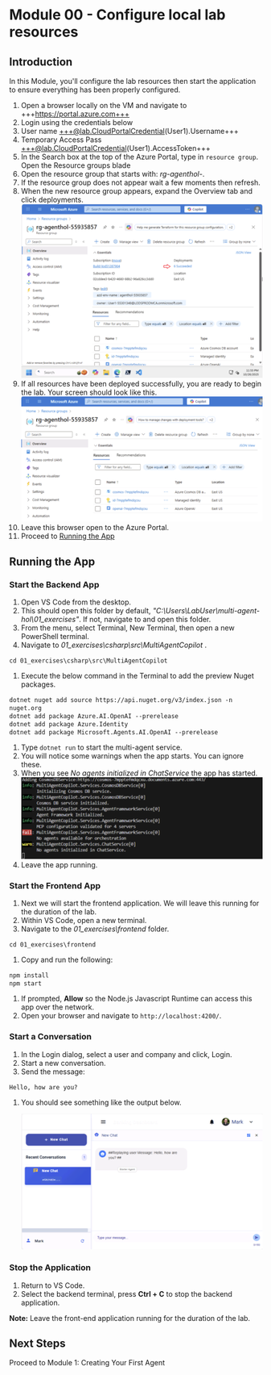 # Module 00 - Configure local lab resources

## Introduction

In this Module, you'll configure the lab resources then start the application to ensure everything has been properly configured.

1. Open a browser locally on the VM and navigate to +++https://portal.azure.com+++
1. Login using the credentials below
1. User name +++@lab.CloudPortalCredential(User1).Username+++
1. Temporary Access Pass +++@lab.CloudPortalCredential(User1).AccessToken+++
1. In the Search box at the top of the Azure Portal, type in `resource group`. Open the Resource groups blade
1. Open the resource group that starts with: *rg-agenthol-*.
1. If the resource group does not appear wait a few moments then refresh.
1. When the new resource group appears, expand the Overview tab and click deployments.
![essentials-tab-deployments](./media/module-00/essentials-tab-deployments.png)
1. If all resources have been deployed successfully, you are ready to begin the lab. Your screen should look like this.
![deployments](./media/module-00/deployments.png)
1. Leave this browser open to the Azure Portal.
1. Proceed to [Running the App](#running-the-app)

## Running the App

### Start the Backend App

1. Open VS Code from the desktop.
1. This should open this folder by default, *"C:\Users\LabUser\multi-agent-hol\01_exercises\"*. If not, navigate to and open this folder.
1. From the menu, select Terminal, New Terminal, then open a new PowerShell terminal.
1. Navigate to *01_exercises\csharp\src\MultiAgentCopilot* .

```shell
cd 01_exercises\csharp\src\MultiAgentCopilot

```
1. Execute the below command in the Terminal to add the preview Nuget packages.

```shell
dotnet nuget add source https://api.nuget.org/v3/index.json -n nuget.org
dotnet add package Azure.AI.OpenAI --prerelease
dotnet add package Azure.Identity
dotnet add package Microsoft.Agents.AI.OpenAI --prerelease
```

1. Type  `dotnet run` to start the multi-agent service.
1. You will notice some warnings when the app starts. You can ignore these.
1. When you see *No agents initialized in ChatService* the app has started.
![module0_buildsucess](./media/module-00/module0_buildsucess.png)
1. Leave the app running.

### Start the Frontend App

1. Next we will start the frontend application. We will leave this running for the duration of the lab.
1. Within VS Code, open a new terminal.
1. Navigate to the *01_exercises\frontend* folder.

```shell
cd 01_exercises\frontend
```

1. Copy and run the following:

```shell
npm install
npm start
```

1. If prompted, **Allow** so the Node.js Javascript Runtime can access this app over the network.
1. Open your browser and navigate to `http://localhost:4200/`.

### Start a Conversation

1. In the Login dialog, select a user and company and click, Login.
1. Start a new conversation.
1. Send the message:

```text
Hello, how are you?
```

1. You should see something like the output below.

   ![Test output](./media/module-00/test-output.png)

### Stop the Application

1. Return to VS Code.
1. Select the backend terminal, press **Ctrl + C** to stop the backend application.

**Note:** Leave the front-end application running for the duration of the lab.

## Next Steps

Proceed to Module 1: Creating Your First Agent
